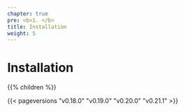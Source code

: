 ```yaml
---
chapter: true
pre: <b>1. </b>
title: Installation
weight: 5
---
```


# Installation

{{% children  %}}

{{< pageversions "v0.18.0" "v0.19.0" "v0.20.0" "v0.21.1" >}}
